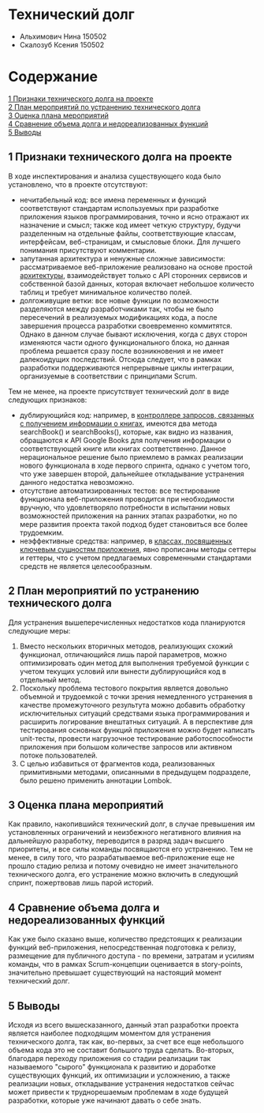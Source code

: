 # Технический долг

- Альхимович Нина 150502
- Скалозуб Ксения 150502

# Содержание

[1 Признаки технического долга на проекте](#1-признаки-технического-долга-на-проекте)    
[2 План мероприятий по устранению технического долга](#2-план-мероприятий-по-устранению-технического-долга)  
[3 Оценка плана мероприятий](#3-оценка-плана-мероприятий)  
[4 Сравнение объема долга и недореализованных функций](#4-сравнение-объема-долга-и-недореализованных-функций)  
[5 Выводы](#5-выводы)

## 1 Признаки технического долга на проекте

В ходе инспектирования и анализа существующего кода было установлено, что в проекте отсутствуют:
- нечитабельный код: все имена переменных и функций соответствуют стандартам используемых при разработке приложения языков программирования, точно и ясно отражают их назначение и смысл; также код имеет четкую структуру, будучи разделенным на отдельные файлы, соответствующие классам, интерфейсам, веб-страницам, и смысловые блоки. Для лучшего понимания присутствуют комментарии.
- запутанная архитектура и ненужные сложные зависимости: рассматриваемое веб-приложение реализовано на основе простой [архитектуры](https://github.com/SneakyElfff/MoviesAndBooksRecommendationsService/blob/08baeaed215ff01b18ba4f795a5c37bce0abac87/Development/Architecture.md), взаимодействует только с API сторонних сервисов и собственной базой данных, которая включает небольшое количесто таблиц и требует минимальное количество полей.
- долгоживущие ветки: все новые функции по возможности разделяются между разработчиками так, чтобы не было пересечений в реализуемых модификациях кода, а после завершения процесса разработки своевременно коммитятся. Однако в данном случае бывают исключения, когда с двух сторон изменяются части одного функционального блока, но данная проблема решается сразу после возникновения и не имеет далекоидущих последствий. Отсюда следует, что в рамках разработки поддерживаются непрерывные циклы интеграции, организуемые в соответствии с принципами Scrum.

Тем не менее, на проекте присутствует технический долг в виде следующих признаков:
- дублирующийся код: например, в [контроллере запросов, связанных с получением информации о книгах](https://github.com/SneakyElfff/MoviesAndBooksRecommendationsService/blob/08baeaed215ff01b18ba4f795a5c37bce0abac87/Code/MoviesAndBooksRecommendationsService/src/main/java/com/example/moviesandbooksrecommendationsservice/controllers/BooksController.java), имеются два метода searchBook() и searchBooks(), которые, как видно из названия, обращаются к API Google Books для получения информации о соответствующей книге или книгах соответственно. Данное нерациональное решение было приемлемо в рамках реализации нового функционала в ходе первого спринта, однако с учетом того, что уже завершен второй, дальнейшее откладывание устранения данного недостатка невозможно.
- отсутствие автоматизированных тестов: все тестирование функционала веб-приложения проводится при необходимости вручную, что удовлетворяло потребности в испытании новых возможностей приложения на ранних этапах разработки, но по мере развития проекта такой подход будет становиться все более трудоемким.
- неэффективные средства: например, в [классах, посвященных ключевым сущностям приложения](https://github.com/SneakyElfff/MoviesAndBooksRecommendationsService/tree/main/Code/MoviesAndBooksRecommendationsService/src/main/java/com/example/moviesandbooksrecommendationsservice/entities), явно прописаны методы сеттеры и геттеры, что с учетом предлагаемых современными стандартами средств не является целесообразным.

## 2 План мероприятий по устранению технического долга

Для устранения вышеперечисленных недостатков кода планируются следующие меры:<br>
1. Вместо нескольких вторичных методов, реализующих схожий функционал, отличающийся лишь парой параметров, можно оптимизировать один метод для выполнения требуемой функции с учетом текущих условий или вынести дублирующийся код в отдельный метод.<br>
2. Поскольку проблема тестового покрытия является довольно объемной и трудоемкой с точки зрения немедленного устранения в качестве промежуточного результута можно добавить обработку исключительных ситуаций средствами языка программирования и расширить логирование внештатных ситуаций. А в перспективе для тестирования основных функций приложения можно будет написать unit-тесты, провести нагрузочное тестирование работоспособности приложения при большом количестве запросов или активном потоке пользователей.<br>
3. С целью избавиться от фрагментов кода, реализованных примитивными методами, описанными в предыдущем подразделе, было решено применить аннотации Lombok.

## 3 Оценка плана мероприятий

Как правило, накопившийся технический долг, в случае превышения им установленных ограничений и неизбежного негативного влияния на дальнейшую разработку, переводится в разряд задач высшего приоритеты, и все силы команды посвящаются его устранению. Тем не менее, в силу того, что разрабатываемое веб-приложение еще не прошло стадию релиза и потому очевидно не имеет значительного технического долга, его устранение можно включить в следующий спринт, пожертвовав лишь парой историй.

## 4 Сравнение объема долга и недореализованных функций

Как уже было сказано выше, количество предстоящих к реализации функций веб-приложения, непосредственная подготовка к релизу, размещение для публичного доступа - по времени, затратам и усилиям команды, что в рамках Scrum-концепции оценивается в story-points, значительно превышает существующий на настоящий момент технический долг.

## 5 Выводы

Исходя из всего вышесказанного, данный этап разработки проекта является наиболее подходящим моментом для устранения технического долга, так как, во-первых, за счет все еще небольшого объема кода это не составит большого труда сделать. Во-вторых, благодаря переходу приложения со стадии реализации так называемого "сырого" функционала к развитию и доработке существующих функций, их оптимизации и усложнению, а также реализации новых, откладывание устранения недостатков сейчас может привести к труднорешаемым проблемам в ходе будущей разработки, которые уже начинают давать о себе знать.
